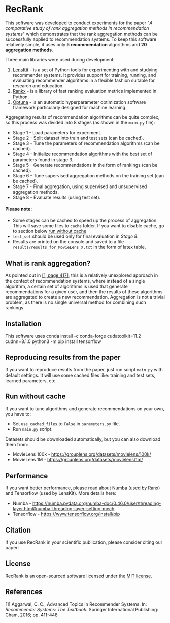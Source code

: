 # RecRank
This software was developed to conduct experiments for the paper "*A comparative study of rank aggregation methods in recommendation systems*" 
which demonstrates that the rank aggregation methods can be successfully applied to recommendation systems. 
To keep this software relatively simple, it uses only **5 recommendation** algorithms and **20 aggregation methods**.

Three main libraries were used during development:
1. [LensKit](https://github.com/lenskit/lkpy) - is a set of Python tools for experimenting with and studying recommender systems. It provides support for training, running, and evaluating recommender algorithms in a flexible fashion suitable for research and education.
2. [Rankx](https://github.com/AmenRa/ranx) - is a library of fast ranking evaluation metrics implemented in Python.
3. [Optuna](https://github.com/optuna/optuna) - is an automatic hyperparameter optimization software framework particularly designed for machine learning.

Aggregating results of recommendation algorithms can be quite complex,
so this process was divided into 8 stages (as shown in the `main.py` file):
* Stage 1 - Load parameters for experiment.
* Stage 2 - Split dataset into train and test sets (can be cached).
* Stage 3 - Tune the parameters of recommendation algorithms (can be cached).
* Stage 4 - Initialize recommendation algorithms with the best set of parameters found in stage 3.
* Stage 5 - Generate recommendations in the form of rankings (can be cached).
* Stage 6 - Tune supervised aggregation methods on the training set (can be cached).
* Stage 7 - Final aggregation, using supervised and unsupervised aggregation methods.
* Stage 8 - Evaluate results (using test set).

#### Please note:
* Some stages can be cached to speed up the process of aggregation. This will save some files to `cache` folder. If you want to disable cache, go to section below [run without cache](#run-without-cache)
* `test_set` should be used only for final evaluation in *Stage 8*.
* Results are printed on the console and saved to a file `results/results_for_MovieLens_X.txt` in the form of latex table.

## What is rank aggregation?
As pointed out in [[1, page 417]](#1), this is a relatively unexplored approach in the context of 
recommendation systems, where instead of a single algorithm, 
a certain set of algorithms is used that generate recommendations for a given user, 
and then the results of these algorithms are aggregated to create
a new recommendation. Aggregation is not a trivial problem,
as there is no single universal method for combining such rankings.

## Installation
This software uses 
conda install -c conda-forge cudatoolkit=11.2 cudnn=8.1.0
python3 -m pip install tensorflow

## Reproducing results from the paper
If you want to reproduce results from the paper, just run script `main.py` with default settings. 
It will use some cached files like: training and test sets, learned parameters, etc.

## Run without cache
If you want to tune algorithms and generate recommendations on your own, you have to:
* Set `use_cached_files` to `False` in `parameters.py` file. 
* Run `main.py` script.

Datasets should be downloaded automatically, but you can also download them from:
* MovieLens 100k - https://grouplens.org/datasets/movielens/100k/
* MovieLens 1M - https://grouplens.org/datasets/movielens/1m/

## Performance
If you want better performance, please read about Numba (used by Ranx) and Tensorflow (used by LensKit). More details here:
- Numba - https://numba.pydata.org/numba-doc/0.46.0/user/threading-layer.html#numba-threading-layer-setting-mech
- Tensorflow - https://www.tensorflow.org/install/pip

## Citation
If you use RecRank in your scientific publication, please consider citing our paper:

## License
RecRank is an open-sourced software licensed under the [MIT license](LICENSE.md).

## References
<a id="1">[1]</a>
Aggarwal, C. C.,
Advanced Topics in Recommender Systems.
In: *Recommender Systems: The Textbook*.
Springer International Publishing:
Cham, 2016;
pp. 411-448